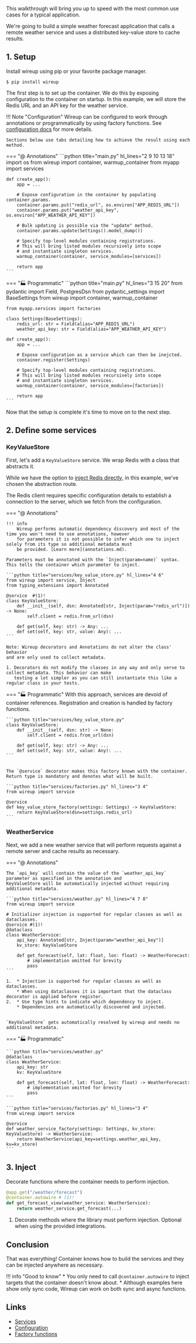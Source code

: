 This walkthrough will bring you up to speed with the most common use cases for a typical application.

We're going to build a simple weather forecast application that calls a remote weather service and 
uses a distributed key-value store to cache results.

## 1. Setup

Install wireup using pip or your favorite package manager.

```shell
$ pip install wireup
```

The first step is to set up the container. We do this by exposing configuration to the container on startup.
In this example, we will store the Redis URL and an API key for the weather service.


!!! Note "Configuration"
    Wireup can be configured to work through annotations or programmatically by using 
    factory functions. See [configuration docs](configuration.md) for more details.

    Sections below use tabs detailing how to achieve the result using each method.


=== "@ Annotations"
    ```python title="main.py" hl_lines="2 9 10 13 18"
    import os
    from wireup import container, warmup_container
    from myapp import services

    def create_app():
        app = ...
        
        # Expose configuration in the container by populating container.params.
        container.params.put("redis_url", os.environ["APP_REDIS_URL"])
        container.params.put("weather_api_key", os.environ["APP_WEATHER_API_KEY"])

        # Bulk updating is possible via the "update" method.
        container.params.update(Settings().model_dump())
        
        # Specify top-level modules containing registrations.
        # This will bring listed modules recursively into scope
        # and instantiate singleton services.
        warmup_container(container, service_modules=[services])

        return app
    ```

=== "🏭 Programmatic"
    ```python title="main.py" hl_lines="3 15 20"
    from pydantic import Field, PostgresDsn
    from pydantic_settings import BaseSettings
    from wireup import container, warmup_container

    from myapp.services import factories
    
    class Settings(BaseSettings):
        redis_url: str = Field(alias="APP_REDIS_URL")  
        weather_api_key: str = Field(alias="APP_WEATHER_API_KEY")  

    def create_app():
        app = ...
        
        # Expose configuration as a service which can then be inejcted.
        container.register(Settings)
        
        # Specify top-level modules containing registrations.
        # This will bring listed modules recursively into scope
        # and instantiate singleton services.
        warmup_container(container, service_modules=[factories])

        return app
    ```

Now that the setup is complete it's time to move on to the next step.

## 2. Define some services
### KeyValueStore

First, let's add a `KeyValueStore` service. We wrap Redis with a class that abstracts it. 

While we have the option to [inject Redis directly](factory_functions.md#inject-a-third-party-class), 
in this example, we've chosen the abstraction route. 

The Redis client requires specific configuration details to establish a connection to the server, 
which we fetch from the configuration.

=== "@ Annotations"

    !!! info
        Wireup performs automatic dependency discovery and most of the time you won't need to use annotations, however
        for parameters it is not possible to infer which one to inject solely from its type so additional metadata must
        be provided. [Learn more](annotations.md).

    Parameters must be annotated with the `Inject(param=name)` syntax. This tells the container which parameter to inject.
    
    ```python title="services/key_value_store.py" hl_lines="4 6"
    from wireup import service, Inject
    from typing_extensions import Annotated

    @service  #(1)!
    class KeyValueStore:
        def __init__(self, dsn: Annotated[str, Inject(param="redis_url")]) -> None:
            self.client = redis.from_url(dsn)

        def get(self, key: str) -> Any: ...
        def set(self, key: str, value: Any): ...
    ```

    Note: Wireup decorators and Annotations do not alter the class' behavior 
    and are only used to collect metadata.

    1. Decorators do not modify the classes in any way and only serve to collect metadata. This behavior can make
       testing a lot simpler as you can still instantiate this like a regular class in your tests.


=== "🏭 Programmatic"
    With this approach, services are devoid of container references. 
    Registration and creation is handled by factory functions.

    ```python title="services/key_value_store.py"
    class KeyValueStore:
        def __init__(self, dsn: str) -> None:
            self.client = redis.from_url(dsn)

        def get(self, key: str) -> Any: ...
        def set(self, key: str, value: Any): ...
    ```


    The `@service` decorator makes this factory known with the container.
    Return type is mandatory and denotes what will be built.

    ```python title="services/factories.py" hl_lines="3 4"
    from wireup import service

    @service
    def key_value_store_factory(settings: Settings) -> KeyValueStore:
        return KeyValueStore(dsn=settings.redis_url)
    ```

### WeatherService

Next, we add a new weather service that will perform requests against a remote server and cache results
as necessary.

=== "@ Annotations"

    The `api_key` will contain the value of the `weather_api_key` parameter as specified in the annotation and
    KeyValueStore will be automatically injected without requiring additional metadata.

    ```python title="services/weather.py" hl_lines="4 7 8"
    from wireup import service

    # Initializer injection is supported for regular classes as well as dataclasses.
    @service #(1)!
    @dataclass
    class WeatherService:
        api_key: Annotated[str, Inject(param="weather_api_key")]
        kv_store: KeyValueStore

        def get_forecast(self, lat: float, lon: float) -> WeatherForecast:
            # implementation omitted for brevity
            pass
    ```

    1.  * Injection is supported for regular classes as well as dataclasses.
        * When using dataclasses it is important that the dataclass decorator is applied before register.
    2.  * Use type hints to indicate which dependency to inject.
        * Dependencies are automatically discovered and injected.


    `KeyValueStore` gets automatically resolved by wireup and needs no additional metadata.


=== "🏭 Programmatic"

    ```python title="services/weather.py"
    @dataclass 
    class WeatherService:
        api_key: str
        kv: KeyValueStore

        def get_forecast(self, lat: float, lon: float) -> WeatherForecast:
            # implementation omitted for brevity
            pass
    ```

    ```python title="services/factories.py" hl_lines="3 4"
    from wireup import service

    @service
    def weather_service_factory(settings: Settings, kv_store: KeyValueStore) -> WeatherService:
        return WeatherService(api_key=settings.weather_api_key, kv=kv_store)
    ```


## 3. Inject

Decorate functions where the container needs to perform injection.


```python title="views/posts.py" hl_lines="2"
@app.get("/weather/forecast")
@container.autowire # (1)!
def get_forecast_view(weather_service: WeatherService):
    return weather_service.get_forecast(...)
```

1. Decorate methods where the library must perform injection.
   Optional when using the provided integrations.

## Conclusion

That was everything! Container knows how to build the services and they can be injected anywhere as necessary.

!!! info "Good to know"
    * You only need to call `@container.autowire` to inject targets that the container doesn't know about.
    * Although examples here show only sync code, Wireup can work on both sync and async functions.

## Links

* [Services](services.md)
* [Configuration](configuration.md)
* [Factory functions](factory_functions.md)
